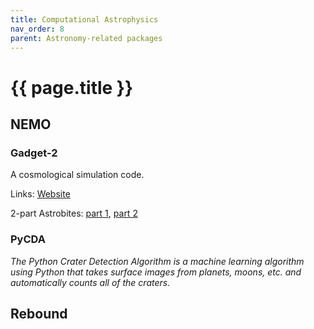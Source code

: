 ```yaml
---
title: Computational Astrophysics
nav_order: 8
parent: Astronomy-related packages
---
```


# {{ page.title }}

## NEMO

### Gadget-2

A cosmological simulation code.

Links: [Website](https://wwwmpa.mpa-garching.mpg.de/gadget/)

2-part Astrobites: [part 1](https://astrobites.org/2011/04/02/installing-and-running-gadget-2/), [part 2](https://astrobites.org/2011/06/11/running-your-first-sph-simulation/)

### PyCDA

*The Python Crater Detection Algorithm is a machine learning algorithm using Python that takes surface images from planets, moons, etc. and automatically counts all of the craters.*


## Rebound
